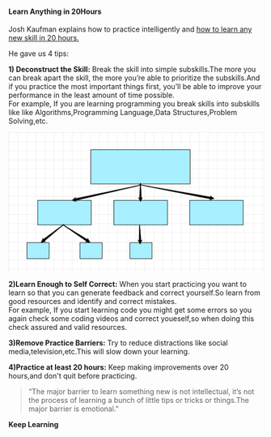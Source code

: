 #### Learn Anything in 20Hours

Josh Kaufman explains how to practice intelligently and [how to learn any new skill in 20 hours.](https://www.youtube.com/watch?v=5MgBikgcWnY)

He gave us 4 tips:

**1) Deconstruct the Skill:**
Break the skill into simple subskills.The more you can break apart the skill, the more you’re able to prioritize the subskills.And if you practice the most important things first, you’ll be able to improve your performance in the least amount of time possible.      
For example, If you are learning programming you break skills into subskills like like Algorithms,Programming Language,Data Structures,Problem Solving,etc.

![](/extras/subskill.png)

**2)Learn Enough to Self Correct:**
When you start practicing you want to learn so that you can generate feedback and correct yourself.So learn from good resources and identify and correct mistakes.   
For example, If you start learning code you might get some errors so you again check some coding videos and correct youeself,so when doing this check assured and valid resources.

**3)Remove Practice Barriers:**
Try to reduce distractions like social media,television,etc.This will slow  down your learning.

**4)Practice at least 20 hours:**
Keep making improvements over 20 hours,and don't quit before practicing.

> “The major barrier to learn something new is not intellectual, it’s not the process of learning a bunch of little tips or tricks or things.The major barrier is emotional."

**Keep Learning**
